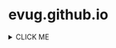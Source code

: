 # evug.github.io
<details><summary>CLICK ME</summary>
<p>
#### We can hide anything, even code!

```ruby
   puts "Hello World"
```
</p>
</details>
